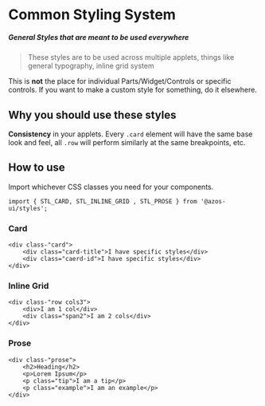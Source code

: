 # Common Styling System
##### *General Styles that are meant to be used everywhere*


> These styles are to be used across multiple applets, things like general typography, inline grid system

This is **not** the place for individual Parts/Widget/Controls or specific controls. If you want to make a custom style for something, do it elsewhere.


## Why you should use these styles
**Consistency** in your applets. Every `.card` element will have the same base look and feel, all `.row` will perform similarly at the same breakpoints, etc.


## How to use
Import whichever CSS classes you need for your components.
```
import { STL_CARD, STL_INLINE_GRID , STL_PROSE } from '@azos-ui/styles';
```


### Card
```
<div class-"card">
    <div class="card-title">I have specific styles</div>
    <div class="caerd-id">I have specific styles</div>
</div>
```

### Inline Grid
```
<div class-"row cols3">
    <div>I am 1 col</div>
    <div class="span2">I am 2 cols</div>
</div>
```

### Prose
```
<div class-"prose">
    <h2>Heading</h2>
    <p>Lorem Ipsum</p>
    <p class="tip">I am a tip</p>
    <p class="example">I am an example</p>
</div>
```

